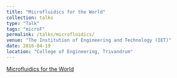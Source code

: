 ```yaml
---
title: "Microfluidics for the World"
collection: talks
type: "Talk"
tags: "microF"
permalink: /talks/microfluidics/
venue: "The Institution of Engineering and Technology (IET)"
date: 2016-04-19
location: "College of Engineering, Trivandrum"
---
```


[Microfluidics for the World](./files/microf1.pdf)
